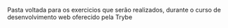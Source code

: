 Pasta voltada para os exercicios que serão realizados, durante o curso de desenvolvimento web oferecido pela Trybe
